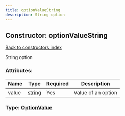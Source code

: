 ```yaml
---
title: optionValueString
description: String option
---
```

## Constructor: optionValueString  
[Back to constructors index](index.md)



String option

### Attributes:

| Name     |    Type       | Required | Description |
|----------|---------------|----------|-------------|
|value|[string](../types/string.md) | Yes|Value of an option|



### Type: [OptionValue](../types/OptionValue.md)


